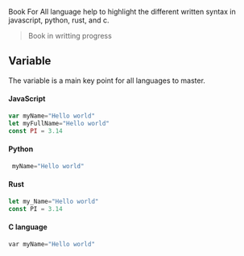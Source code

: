 Book For All language help to highlight the different written syntax in javascript, python, rust, and c. 

> Book in writting progress 

## Variable
The variable is a main key point for all languages to master. 

#### JavaScript
```javascript
var myName="Hello world"
let myFullName="Hello world"
const PI = 3.14
```
#### Python
```python
 myName="Hello world"
```
#### Rust
```Rust
let my_Name="Hello world"
const PI = 3.14
```
#### C language
```C
var myName="Hello world"
```
